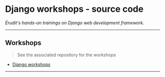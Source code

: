 # Django workshops - source code

*Érudit's hands-on trainings on Django web development framework.*

---

## Workshops

> See the associated repository for the workshops

* [Django workshops][workshops-django]

---

[workshops-django]: https://github.com/erudit/workshops-django
